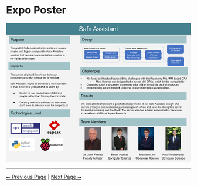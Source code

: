 # Expo Poster

![Expo Poster](Poster.png)

---

[⭠ Previous Page](05-presentation.md) | [Next Page ⭢](07-assessments.md)
